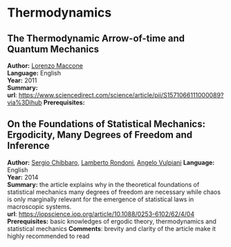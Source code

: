 # Thermodynamics

## The Thermodynamic Arrow-of-time and Quantum Mechanics

**Author:** [Lorenzo Maccone](https://wordpress.qubit.it/people/maccone/)  
**Language:** English  
**Year:** 2011  
**Summary:**  
**url**: https://www.sciencedirect.com/science/article/pii/S1571066111000089?via%3Dihub
**Prerequisites:**  

## On the Foundations of Statistical Mechanics: Ergodicity, Many Degrees of Freedom and Inference

**Author:** [Sergio Chibbaro](http://www.lmm.jussieu.fr/~chibbaro/Home.html), [Lamberto Rondoni](http://calvino.polito.it/~rondoni/), [Angelo Vulpiani](http://tnt.phys.uniroma1.it/twiki/bin/view/TNTgroup/AngeloVulpiani)
**Language:** English  
**Year:** 2014  
**Summary:**  the article explains why in the theoretical foundations of statistical mechanics many degrees of freedom are necessary while chaos is only marginally relevant for the emergence of statistical laws in macroscopic systems.  
**url**: https://iopscience.iop.org/article/10.1088/0253-6102/62/4/04
**Prerequisites:** basic knowledges of ergodic theory, thermodynamics and statistical mechanics 
**Comments**: brevity and clarity of the article make it highly recommended to read
